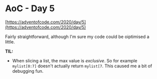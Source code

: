 # AoC - Day 5

[https://adventofcode.com/2020/day/5](https://adventofcode.com/2020/day/5)

Fairly straightforward, although I'm sure my code could be oiptimised a little.

**TIL:**

- When slicing a list, the max value is _exclusive_.  So for example `mylist[0:7]` doesn't actually return `mylist[7`.  This caused me a bit of debugging fun.